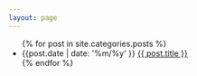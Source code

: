 ```yaml
---
layout: page
---
```


<ul>
  {% for post in site.categories.posts %}
    <li>
      {{post.date | date: '%m/%y' }} <a href="{{ post.url }}">{{ post.title }}</a>
    </li>
  {% endfor %}
</ul>
